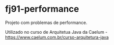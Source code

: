 # fj91-performance
Projeto com problemas de performance.

Utilizado no curso de Arquitetua Java da Caelum - https://www.caelum.com.br/curso-arquitetura-java
